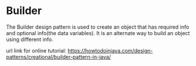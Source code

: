 # Builder

The Builder design pattern is used to create an object that has required info and optional info(the data variables).
It is an alternate way to build an object using different info.


url link for online tutorial:
https://howtodoinjava.com/design-patterns/creational/builder-pattern-in-java/
